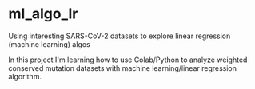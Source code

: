 # ml_algo_lr
Using interesting SARS-CoV-2 datasets to explore linear regression (machine learning) algos

In this project I'm learning how to use Colab/Python to analyze weighted conserved mutation datasets with machine learning/linear regression algorithm.
